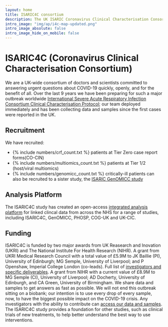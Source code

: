 ```yaml
---
layout: home
title: ISARIC4C consortium
description: The UK ISARIC Coronavirus Clinical Characterisation Consortium.
intro_image: "img/ap/i4c-map-updated.png"
intro_image_absolute: false
intro_image_hide_on_mobile: false
---
```


# ISARIC4C (Coronavirus Clinical Characterisation Consortium)

We are a UK-wide consortium of doctors and scientists committed to answering urgent questions about COVID-19 quickly, openly, and for the benefit of all. Over the last 9 years we have been preparing for such a major outbreak worldwide [International Severe Acute Respiratory Infection Consortium Clinical Characterisation Protocol](https://isaric.net/ccp); our team deployed immediately and has been collecting data and samples since the first cases were reported in the UK.

## Recruitment

<span id="date">We</span> have recruited:
- <span id="num-tier-0">{% include numbers/crf_count.txt %}</span> patients at Tier Zero case report forms(CO-CIN)
- <span id="num-tier-2">{% include numbers/multiomics_count.txt %}</span> patients at Tier 1/2 (host/viral multiomics)
- <span id="num-tier-0">{% include numbers/genomicc_count.txt %}</span> critically-ill patients can also be recruited to a sister study, the [ISARIC GenOMICC study](https://genomicc.org) 

## Analysis Platform

The ISARIC4C study has created an open-access [integrated analysis platform](analysis-platform) for linked clincal data from across the NHS for a range of studies, including ISARIC4C, GenOMICC, PHOSP, COG-UK and UK-CIC.

## Funding

ISARIC4C is funded by two major awards from UK Reasearch and Inovation (UKRI) and The National Institute For Health Research (NIHR).
A grant from UKRI Medical Research Council with a total value of £5.9M to JK Baillie (PI), University of Edinburgh; MG Semple, University of Liverpool; and P Openshaw, Imperial College London (co-leads). Full list of [investigators and specific deliverables](about/structure).
A grant from NIHR with a current value of £8.9M to MG Semple (CI), University of Liverpool; AD Docherty, University of Edinburgh, and CA Green, University of Birmingham.
We share data and samples to get answers as fast as possible. We will not end this outbreak sitting on a biobank; our intention is to use every drop of every sample, now, to have the biggest possible impact on the COVID-19 crisis. Any investigators with the ability to contribute can [access our data and samples](sample_access). The ISARIC4C study provides a foundation for other studies, such as clinical trials of new treatments, to help better understand the best way to use interventions.
